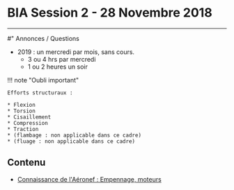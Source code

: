 # BIA Session 2 - 28 Novembre 2018

---
#" Annonces / Questions

* 2019 : un mercredi par mois, sans cours.
	* 3 ou 4 hrs par mercredi
	* 1 ou 2 heures un soir 

!!! note "Oubli important"

	Efforts structuraux :
	
	* Flexion
	* Torsion
	* Cisaillement
	* Compression
	* Traction
	* (flambage : non applicable dans ce cadre)
	* (fluage : non applicable dans ce cadre)
	

## Contenu

* [Connaissance de l'Aéronef : Empennage, moteurs](../themes/support/aeronef/BIA_AERONEFS_TOURNEFEUILLE.pdf)